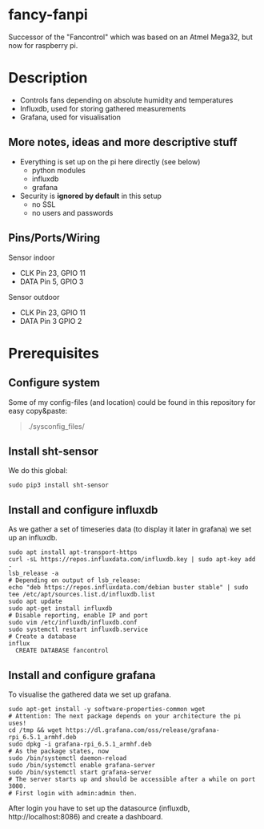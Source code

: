# fancy-fanpi

Successor of the "Fancontrol" which was based on an Atmel Mega32, but now for raspberry pi.

# Description

* Controls fans depending on absolute humidity and temperatures
* Influxdb, used for storing gathered measurements 
* Grafana, used for visualisation

## More notes, ideas and more descriptive stuff

* Everything is set up on the pi here directly (see below)
    - python modules
    - influxdb
    - grafana
* Security is **ignored by default** in this setup
    - no SSL
    - no users and passwords
    
## Pins/Ports/Wiring

Sensor indoor
  * CLK Pin 23, GPIO 11
  * DATA Pin 5, GPIO 3
  
Sensor outdoor
  * CLK Pin 23, GPIO 11
  * DATA Pin 3 GPIO 2

# Prerequisites

## Configure system

Some of my config-files (and location) could be found in this repository for easy copy&paste:

> ./sysconfig_files/

## Install sht-sensor

We do this global:

~~~
sudo pip3 install sht-sensor
~~~

## Install and configure influxdb

As we gather a set of timeseries data (to display it later in grafana) we set up an influxdb.

~~~
sudo apt install apt-transport-https
curl -sL https://repos.influxdata.com/influxdb.key | sudo apt-key add -
lsb_release -a
# Depending on output of lsb_release:
echo "deb https://repos.influxdata.com/debian buster stable" | sudo tee /etc/apt/sources.list.d/influxdb.list
sudo apt update
sudo apt-get install influxdb
# Disable reporting, enable IP and port
sudo vim /etc/influxdb/influxdb.conf
sudo systemctl restart influxdb.service
# Create a database
influx
  CREATE DATABASE fancontrol
~~~

## Install and configure grafana

To visualise the gathered data we set up grafana.

~~~
sudo apt-get install -y software-properties-common wget
# Attention: The next package depends on your architecture the pi uses!
cd /tmp && wget https://dl.grafana.com/oss/release/grafana-rpi_6.5.1_armhf.deb
sudo dpkg -i grafana-rpi_6.5.1_armhf.deb
# As the package states, now
sudo /bin/systemctl daemon-reload
sudo /bin/systemctl enable grafana-server
sudo /bin/systemctl start grafana-server
# The server starts up and should be accessible after a while on port 3000.
# First login with admin:admin then.
~~~

After login you have to set up the datasource (influxdb, http://localhost:8086) and create a dashboard.